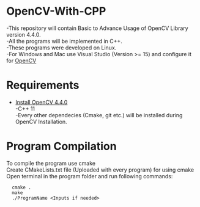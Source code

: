 # OpenCV-With-CPP
  -This repository will contain Basic to Advance Usage of OpenCV Library version 4.4.0.  
  -All the programs will be implemented in C++.  
  -These programs were developed on Linux.  
  -For Windows and Mac use Visual Studio (Version >= 15) and configure it for [OpenCV](https://docs.opencv.org/master/d3/d52/tutorial_windows_install.html)  
  
# Requirements
   - [Install OpenCV 4.4.0](https://docs.opencv.org/master/d7/d9f/tutorial_linux_install.html)  
   -C++ 11  
   -Every other dependecies (Cmake, git etc.) will be installed during OpenCV Installation. 

# Program Compilation
  To compile the program use cmake  
  Create CMakeLists.txt file (Uploaded with every program) for using cmake  
  Open terminal in the program folder and run following commands:  
  ```
    cmake .
    make
    ./ProgramName <Inputs if needed>
```
